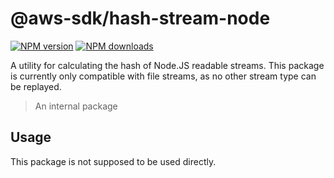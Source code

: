 # @aws-sdk/hash-stream-node

[![NPM version](https://img.shields.io/npm/v/@aws-sdk/hash-stream-node/beta.svg)](https://www.npmjs.com/package/@aws-sdk/hash-stream-node)
[![NPM downloads](https://img.shields.io/npm/dm/@aws-sdk/hash-stream-node.svg)](https://www.npmjs.com/package/@aws-sdk/hash-stream-node)

A utility for calculating the hash of Node.JS readable streams. This package is
currently only compatible with file streams, as no other stream type can be
replayed.

> An internal package

## Usage

This package is not supposed to be used directly.

